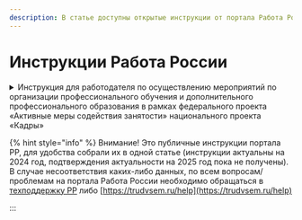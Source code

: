 ```yaml
---
description: В статье доступны открытые инструкции от портала Работа России
---
```


# Инструкции Работа России

<details>

<summary>Инструкция для работодателя по осуществлению мероприятий по организации профессионального обучения и дополнительного профессионального образования в рамках федерального проекта «Активные меры содействия занятости» национального проекта «Кадры»</summary>

1. Работодатель регистрируется на портале Работа России
2. Включает прием заявлений
3. Отправляет информационные письма о возможности подписания договора о намерениях со своими текущими или потенциальными сотрудниками. (Письмо придет на почту не ранее, чем за 15 дней до старта обучения)

</details>

{% hint style="info" %}
Внимание! Это публичные инструкции портала РР, для удобства собрали их в одной статье (инструкции актуальны на 2024 год, подтверждения актуальности на 2025 год пока не получены). В случае несоответствия каких-либо данных,  по всем вопросам/проблемам на портала Работа России необходимо обращаться в [техподдержку РР](https://trudvsem.ru/feedback?userType=unauthorised_candidate\&theme=education\&question=registration\&questionType=consultation) либо [https://trudvsem.ru/help](https://trudvsem.ru/help)

:::
